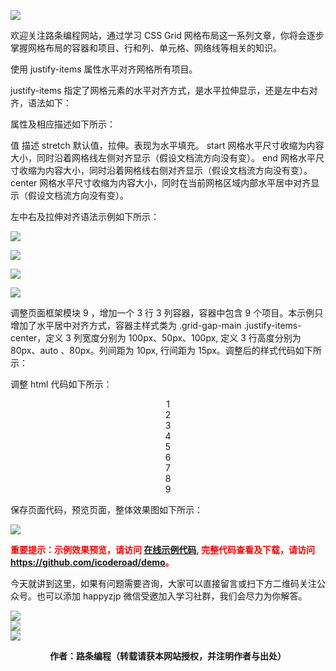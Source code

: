 ![](https://www.icoderoad.com/demo/grid/images/css-grid.png)

欢迎关注路条编程网站，通过学习 CSS Grid 网格布局这一系列文章，你将会逐步掌握网格布局的容器和项目、行和列、单元格、网络线等相关的知识。

使用 justify-items 属性水平对齐网格所有项目。

justify-items 指定了网格元素的水平对齐方式，是水平拉伸显示，还是左中右对齐，语法如下：

<style type="text/css">
.container {
  justify-items: start | end | center | stretch;
}
</style>

属性及相应描述如下所示：

  值                       描述
stretch     默认值，拉伸。表现为水平填充。
start       网格水平尺寸收缩为内容大小，同时沿着网格线左侧对齐显示（假设文档流方向没有变）。
end         网格水平尺寸收缩为内容大小，同时沿着网格线右侧对齐显示（假设文档流方向没有变）。
center      网格水平尺寸收缩为内容大小，同时在当前网格区域内部水平居中对齐显示（假设文档流方向没有变）。

左中右及拉伸对齐语法示例如下所示：

<style type="text/css">
.container {
  justify-items: start ;
}
</style>

![](https://www.icoderoad.com/demo/grid/images/justify-items-start.png)


<style type="text/css">
.container {
  justify-items: center ;
}
</style>

![](https://www.icoderoad.com/demo/grid/images/justify-items-center.png)

<style type="text/css">
.container {
  justify-items: end ;
}
</style>

![](https://www.icoderoad.com/demo/grid/images/justify-items-end.png)

<style type="text/css">
.container {
  justify-items: stretch ;
}
</style>

![](https://www.icoderoad.com/demo/grid/images/justify-items-stretch.png)

调整页面框架模块 9 ，增加一个 3 行 3 列容器，容器中包含 9 个项目。本示例只增加了水平居中对齐方式，容器主样式类为 .grid-gap-main .justify-items-center，定义 3 列宽度分别为 100px、50px、100px, 定义 3 行高度分别为 80px、auto
、80px。列间距为 10px, 行间距为 15px。调整后的样式代码如下所示：
<style type="text/css">

  .justify-items-center{
    justify-items: center;
  }
  
</style>

调整 html 代码如下所示：

<article class="article  ant-col ant-col-xs-24 ant-col-sm-12 ant-col-md-12 ant-col-lg-12 ant-col-xl-6">
   <div class="card">
       <div class="container grid-gap-main justify-items-center">
          <div class="box item1">1</div>
          <div class="box item2">2</div>
          <div class="box item3">3</div>
          <div class="box item4">4</div>
          <div class="box item5">5</div>
          <div class="box item6">6</div>
          <div class="box item7">7</div>
          <div class="box item8">8</div>
          <div class="box item9">9</div>
      </div>
  </div>
</article>

保存页面代码，预览页面，整体效果图如下所示：

![](https://www.icoderoad.com/demo/grid/images/html11-show01.png)

<p style="color:red;">
  <b>
  重要提示：示例效果预览，请访问 <a href="https://www.icoderoad.com/demo/" target="_blank">在线示例代码</a>, 完整代码查看及下载，请访问 <a href="https://github.com/icoderoad/demo" target="_blank"> https://github.com/icoderoad/demo</a>。
  </b>
</p>

<p>今天就讲到这里，如果有问题需要咨询，大家可以直接留言或扫下方二维码关注公众号。也可以添加 happyzjp 微信受邀加入学习社群，我们会尽力为你解答。</p>

![](https://www.icoderoad.com/upload/2020/09/icoderoad-41b3e8fe1caa4990b529c875f055e507.png)<br/>
![](https://www.icoderoad.com/upload/2020/09/xy-dc4752b6b7d34ba6b2de3c152c1d2961.png)<br/>
![](https://www.icoderoad.com/upload/2020/09/end-e22f055734c84115a28f03ca03df589a.png)<br/>

<center>
  <b>作者：路条编程（转载请获本网站授权，并注明作者与出处）</b>
</center>


